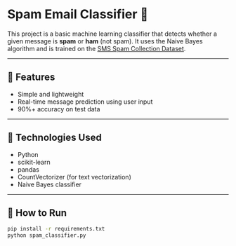 # Spam Email Classifier 📩

This project is a basic machine learning classifier that detects whether a given message is **spam** or **ham** (not spam). It uses the Naive Bayes algorithm and is trained on the [SMS Spam Collection Dataset](https://www.kaggle.com/datasets/uciml/sms-spam-collection-dataset).

---

## 📌 Features
- Simple and lightweight
- Real-time message prediction using user input
- 90%+ accuracy on test data

---

## 🧠 Technologies Used
- Python
- scikit-learn
- pandas
- CountVectorizer (for text vectorization)
- Naive Bayes classifier

---

## 🚀 How to Run
```bash
pip install -r requirements.txt
python spam_classifier.py
